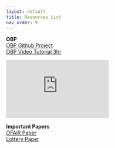 ```yaml
---
layout: default
title: Resources List
nav_order: 9
---
```


**OBP** <br />
[OBP Github Project](https://github.com/st-tech/zr-obp) <br />
[OBP Video Tutorial 3hr](https://www.youtube.com/embed/HMo9fQMVB4w)
<iframe width="280" height="158" src="https://www.youtube.com/embed/HMo9fQMVB4w" title="YouTube video player" frameborder="0" allow="accelerometer; autoplay; clipboard-write; encrypted-media; gyroscope; picture-in-picture" allowfullscreen></iframe>

**Important Papers** <br />
[OFAiR Paper](content/papers/OFAIR_Paper.pdf) <br />
[Lottery Paper](content/papers/Lottery_Paper.pdf) <br />

